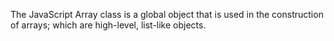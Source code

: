 The JavaScript Array class is a global object that is used in the construction of arrays; which are high-level, list-like objects.
